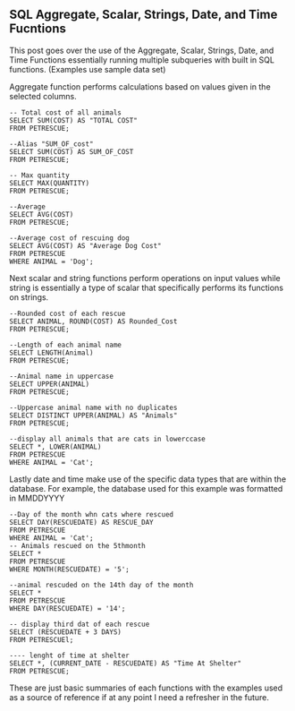 ## SQL Aggregate, Scalar, Strings, Date, and Time Fucntions  
This post goes over the use of the Aggregate, Scalar, Strings, Date, and Time Functions essentially running multiple subqueries with built in SQL functions. (Examples use sample data set)

Aggregate function performs calculations based on values given in the selected columns.

```tsql 
-- Total cost of all animals 
SELECT SUM(COST) AS "TOTAL COST"
FROM PETRESCUE; 

--Alias "SUM_OF_cost"
SELECT SUM(COST) AS SUM_OF_COST 
FROM PETRESCUE; 

-- Max quantity 
SELECT MAX(QUANTITY)
FROM PETRESCUE;

--Average 
SELECT AVG(COST)
FROM PETRESCUE; 

--Average cost of rescuing dog 
SELECT AVG(COST) AS "Average Dog Cost"
FROM PETRESCUE
WHERE ANIMAL = 'Dog'; 
```  
Next scalar and string functions perform operations on input values while string is essentially a type of scalar that specifically performs its functions on strings.

```tsql 
--Rounded cost of each rescue 
SELECT ANIMAL, ROUND(COST) AS Rounded_Cost 
FROM PETRESCUE; 

--Length of each animal name 
SELECT LENGTH(Animal)
FROM PETRESCUE;  

--Animal name in uppercase 
SELECT UPPER(ANIMAL)
FROM PETRESCUE;

--Uppercase animal name with no duplicates 
SELECT DISTINCT UPPER(ANIMAL) AS "Animals"
FROM PETRESCUE;

--display all animals that are cats in lowerccase 
SELECT *, LOWER(ANIMAL)
FROM PETRESCUE 
WHERE ANIMAL = 'Cat';
``` 
Lastly date and time make use of the specific data types that are within the database. For example, the database used for this example was formatted in MMDDYYYY

```tsql
--Day of the month whn cats where rescued 
SELECT DAY(RESCUEDATE) AS RESCUE_DAY
FROM PETRESCUE 
WHERE ANIMAL = 'Cat';
-- Animals rescued on the 5thmonth 
SELECT *
FROM PETRESCUE 
WHERE MONTH(RESCUEDATE) = '5'; 

--animal rescuded on the 14th day of the month 
SELECT * 
FROM PETRESCUE 
WHERE DAY(RESCUEDATE) = '14'; 

-- display third dat of each rescue 
SELECT (RESCUEDATE + 3 DAYS)
FROM PETRESCUEl; 

---- lenght of time at shelter 
SELECT *, (CURRENT_DATE - RESCUEDATE) AS "Time At Shelter"
FROM PETRESCUE;
```
These are just basic summaries of each functions with the examples used as a source of reference if at any point I need a refresher in the future.
